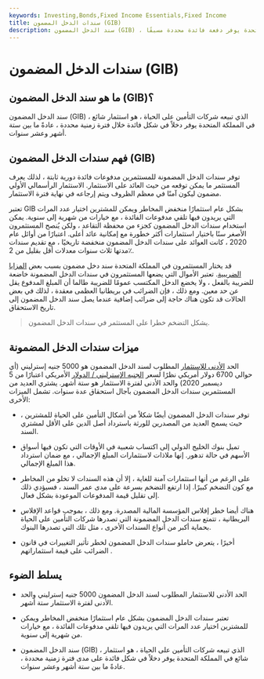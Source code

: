 ```yaml
---
keywords: Investing,Bonds,Fixed Income Essentials,Fixed Income
title: سندات الدخل المضمون (GIB)
description: سند الدخل المضمون (GIB) ، الذي تبيعه شركات التأمين على الحياة ، هو استثمار شائع في المملكة المتحدة يوفر دفعة فائدة محددة مسبقًا.
---
```


# سندات الدخل المضمون (GIB)
## ما هو سند الدخل المضمون (GIB)؟

سند الدخل المضمون (GIB) ، الذي تبيعه شركات التأمين على الحياة ، هو استثمار شائع في المملكة المتحدة يوفر دخلاً في شكل فائدة خلال فترة زمنية محددة ، عادةً ما بين ستة أشهر وعشر سنوات.

## فهم سندات الدخل المضمون (GIB)

توفر سندات الدخل المضمونة للمستثمرين مدفوعات فائدة دورية ثابتة ، لذلك يعرف المستثمر ما يمكن توقعه من حيث العائد على الاستثمار. الاستثمار الرأسمالي الأولي مضمون ليكون آمنًا في معظم الظروف ويتم إرجاعه في نهاية فترة الاستثمار.

تعتبر GIB بشكل عام استثمارًا منخفض المخاطر ويمكن للمشترين اختيار عدد المرات التي يريدون فيها تلقي مدفوعات الفائدة ، مع خيارات من شهرية إلى سنوية. يمكن استخدام سندات الدخل المضمون كجزء من محفظة التقاعد ، ولكن يُنصح المستثمرون الأصغر سنًا باختيار استثمارات أكثر خطورة مع إمكانية عائد أعلى. اعتبارًا من أوائل عام 2020 ، كانت العوائد على سندات الدخل المضمون منخفضة تاريخيًا ، مع تقديم سندات مدتها ثلاث سنوات معدلات أقل بقليل من 2٪.

قد يختار المستثمرون في المملكة المتحدة سند دخل مضمون بسبب بعض [المزايا الضريبية](/tax-advantaged). تعتبر الأموال التي يضعها المستثمرون في سندات الدخل المضمونة خاضعة للضريبة بالفعل ، ولا يخضع الدخل المكتسب عمومًا للضريبة طالما أن المبلغ المدفوع يقل عن حد معين. ومع ذلك ، فإن الضرائب في بريطانيا العظمى معقدة ، لذلك في بعض الحالات قد تكون هناك حاجة إلى ضرائب إضافية عندما يصل سند الدخل المضمون إلى تاريخ الاستحقاق.

> يشكل التضخم خطرا على المستثمر في سندات الدخل المضمون.

>

## ميزات سندات الدخل المضمونة

الحد [الأدنى للاستثمار](/minimum_investment) المطلوب لسند الدخل المضمون هو 5000 جنيه إسترليني (أي حوالي 6700 دولار أمريكي نظرًا لسعر [الجنيه الإسترليني / الدولار](/gbp-usd-british-pound-us-dollar-currency-pair) الأمريكي اعتبارًا من 5 ديسمبر 2020) والحد الأدنى لفترة الاستثمار هو ستة أشهر. يشتري العديد من المستثمرين سندات الدخل المضمون بآجال استحقاق عدة سنوات. تشمل الميزات الأخرى:

- توفر سندات الدخل المضمون أيضًا شكلاً من أشكال التأمين على الحياة للمشترين ، حيث يسمح العديد من المصدرين للورثة باسترداد أصل الدين على الأقل لمشتري السند.

- تميل بنوك الخليج الدولي إلى اكتساب شعبية في الأوقات التي تكون فيها أسواق الأسهم في حالة تدهور. إنها ملاذات لاستثمارات المبلغ الإجمالي ، مع ضمان استرداد هذا المبلغ الإجمالي.

- على الرغم من أنها استثمارات آمنة للغاية ، إلا أن هذه السندات لا تخلو من المخاطر مع كون التضخم كبيرًا. إذا ارتفع التضخم بسرعة على مدى عمر السند ، فسيؤدي ذلك إلى تقليل قيمة المدفوعات الموعودة بشكل فعال.

- هناك أيضا خطر إفلاس المؤسسة المالية المصدرة. ومع ذلك ، بموجب قواعد الإفلاس البريطانية ، تتمتع سندات الدخل المضمونة التي تصدرها شركات التأمين على الحياة بحماية أكبر من أنواع السندات الأخرى ، مثل تلك التي تصدرها البنوك.

- أخيرًا ، يتعرض حاملو سندات الدخل المضمون لخطر تأثير التغييرات في قانون الضرائب على قيمة استثماراتهم .

## يسلط الضوء

- الحد الأدنى للاستثمار المطلوب لسند الدخل المضمون 5000 جنيه إسترليني والحد الأدنى لفترة الاستثمار ستة أشهر.

- تعتبر سندات الدخل المضمون بشكل عام استثمارًا منخفض المخاطر ويمكن للمشترين اختيار عدد المرات التي يريدون فيها تلقي مدفوعات الفائدة ، مع خيارات من شهرية إلى سنوية.

- سند الدخل المضمون (GIB) ، الذي تبيعه شركات التأمين على الحياة ، هو استثمار شائع في المملكة المتحدة يوفر دخلاً في شكل فائدة على مدى فترة زمنية محددة ، عادةً ما بين ستة أشهر وعشر سنوات.

